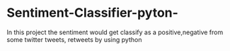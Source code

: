# Sentiment-Classifier-pyton-
In this project the sentiment would get classify as a positive,negative from some twitter tweets, retweets by using python 
